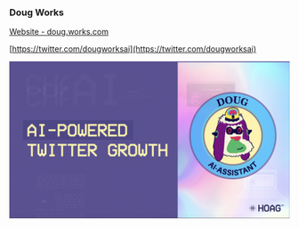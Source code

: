 ### Doug Works



[Website - doug.works.com](https://doug.works)

[https://twitter.com/dougworksai](https://twitter.com/dougworksai)

![doug_!](media/doug_1.png)
